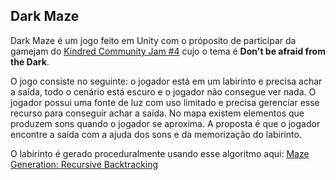 ## Dark Maze

Dark Maze é um jogo feito em Unity com o próposito de  participar da gamejam do [Kindred Community Jam #4](https://itch.io/jam/kindred-community-jam-4) cujo o tema é  **Don't be afraid from the Dark**.

O jogo consiste no seguinte: o jogador está em um labirinto e precisa achar a saída, todo o cenário está escuro e o jogador não consegue ver nada. O jogador possui uma fonte de luz com uso limitado e precisa gerenciar esse recurso para conseguir achar a saída. No mapa existem elementos que produzem sons quando o jogador se aproxima. A proposta é que o jogador encontre a saída com a ajuda dos sons e da memorização do labirinto.  


O labirinto é gerado proceduralmente usando esse algoritmo aqui: [Maze Generation: Recursive Backtracking](http://weblog.jamisbuck.org/2010/12/27/maze-generation-recursive-backtracking)